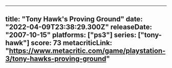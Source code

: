 
---
title: "Tony Hawk's Proving Ground"
date: "2022-04-09T23:38:29.300Z"
releaseDate: "2007-10-15"
platforms: ["ps3"]
series: ["tony-hawk"]
score: 73
metacriticLink: "https://www.metacritic.com/game/playstation-3/tony-hawks-proving-ground"
---
